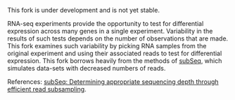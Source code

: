 This fork is under development and is not yet stable.

RNA-seq experiments provide the opportunity to test for differential expression across many genes in a single experiment. Variability in the results of such tests depends on the number of observations that are made. This fork examines such variability by picking RNA samples from the original experiment and using their associated reads to test for differential expression. This fork borrows heavily from the methods of [subSeq](https://github.com/StoreyLab/subSeq), which simulates data-sets with decreased numbers of reads. 

References:
[subSeq: Determining appropriate sequencing depth through efficient read subsampling](http://bioinformatics.oxfordjournals.org/content/early/2014/09/03/bioinformatics.btu552.abstract).